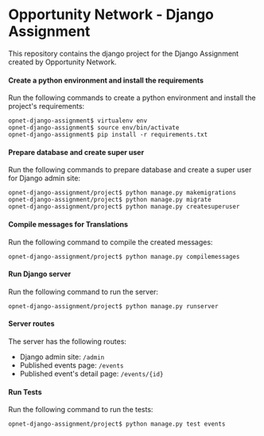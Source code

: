 # Opportunity Network - Django Assignment
This repository contains the django project for the Django Assignment created by Opportunity Network.


#### Create a python environment and install the requirements
Run the following commands to create a python environment and install the project's requirements:
```
opnet-django-assignment$ virtualenv env
opnet-django-assignment$ source env/bin/activate
opnet-django-assignment$ pip install -r requirements.txt
```

#### Prepare database and create super  user
Run the following commands to prepare database and create a super user for Django admin site:
```
opnet-django-assignment/project$ python manage.py makemigrations
opnet-django-assignment/project$ python manage.py migrate
opnet-django-assignment/project$ python manage.py createsuperuser
```

#### Compile messages for Translations
Run the following command to compile the created messages:
```
opnet-django-assignment/project$ python manage.py compilemessages
```


#### Run Django server
Run the following command to run the server:
```
opnet-django-assignment/project$ python manage.py runserver
```

#### Server routes
The server has the following routes:

- Django admin site: `/admin`
- Published events page: `/events`
- Published event's detail page: `/events/{id}`

#### Run Tests
Run the following command to run the tests:
```
opnet-django-assignment/project$ python manage.py test events
```